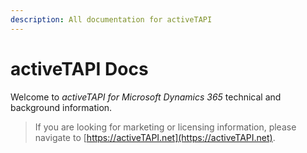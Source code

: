 ```yaml
---
description: All documentation for activeTAPI
---
```


# activeTAPI Docs

Welcome to _activeTAPI for Microsoft Dynamics 365_ technical and background information.

> If you are looking for marketing or licensing information, please navigate to [https://activeTAPI.net](https://activeTAPI.net).



